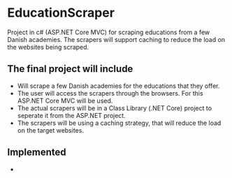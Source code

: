 # EducationScraper
Project in c# (ASP.NET Core MVC) for scraping educations from a few Danish academies. The scrapers will support caching to reduce the load on the websites being scraped.

## The final project will include
* Will scrape a few Danish academies for the educations that they offer.
* The user will access the scrapers through the browsers. For this ASP.NET Core MVC will be used.
* The actual scrapers will be in a Class Library (.NET Core) project to seperate it from the ASP.NET project.
* The scrapers will be using a caching strategy, that will reduce the load on the target websites.

## Implemented
* 